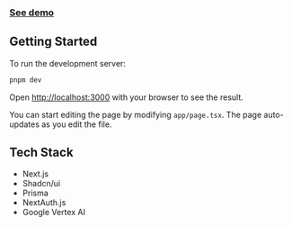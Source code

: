 ### [See demo](https://nextjs-template-eight-plum.vercel.app/)

## Getting Started

To run the development server:

```bash
pnpm dev
```

Open [http://localhost:3000](http://localhost:3000) with your browser to see the result.

You can start editing the page by modifying `app/page.tsx`. The page auto-updates as you edit the file.

## Tech Stack

- Next.js
- Shadcn/ui
- Prisma
- NextAuth.js
- Google Vertex AI

